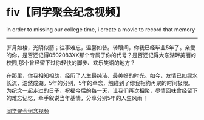 # fiv【同学聚会纪念视频】
in order to missing our college time, i create a movie to record that memory

------

岁月如梭，光阴似箭；往事难忘，温馨如昔。转眼间，你我已经毕业5年了。亲爱的你，是否还记得0502083XX那个专属于你的代号？是否还记得大东湖畔美丽的校园,那个曾经留下过你轻快的脚步、欢乐笑语的地方？

在那里，你我相知相助，经历了人生最纯洁、最美好的时光。如今，友情已如绿水长流，浩然成湖。5年的分别，5年的牵念，触碰到了你我相约再聚的时间极限。为纪念一起走过的日子，祝福今后的每一天，让我们再次相聚，尽情回味曾经留下的难忘记忆，牵手叙说当年基情，分享分别5年的人生风雨！



[同学聚会纪念视频](http://mmbiz.qpic.cn/mmbiz_jpg/ou1sfVEe2Cic5qTtGpKQlNR0kEOtwicezIAiacicRqRD1OAs6iapkhBGicSRyI4zOKLiaz19ibvzKu7zI23IVSVPhrbTEA/640?wx_fmt=jpeg&wxfrom=5&wx_lazy=1)
